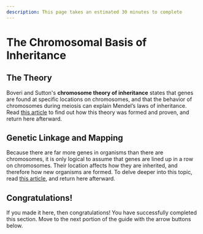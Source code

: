 ```yaml
---
description: This page takes an estimated 30 minutes to complete
---
```


# The Chromosomal Basis of Inheritance

## The Theory

Boveri and Sutton's **chromosome theory of inheritance** states that genes are found at specific locations on chromosomes, and that the behavior of chromosomes during meiosis can explain Mendel’s laws of inheritance. Read [this article](https://www.khanacademy.org/science/biology/classical-genetics/chromosomal-basis-of-genetics/a/discovery-of-the-chromosomal-basis-of-inheritance) to find out how this theory was formed and proven, and return here afterward.

## Genetic Linkage and Mapping

Because there are far more genes in organisms than there are chromosomes, it is only logical to assume that genes are lined up in a row on chromosomes. Their location affects how they are inherited, and therefore how new organisms are formed. To delve deeper into this topic, read [this article](https://www.khanacademy.org/science/biology/classical-genetics/chromosomal-basis-of-genetics/a/linkage-mapping), and return here afterward.

## Congratulations!

If you made it here, then congratulations! You have successfully completed this section. Move to the next portion of the guide with the arrow buttons below.

